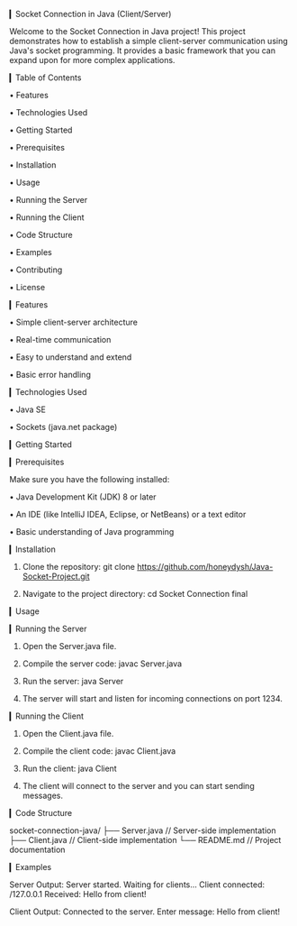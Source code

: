 ▎Socket Connection in Java (Client/Server)

Welcome to the Socket Connection in Java project! This project demonstrates how to establish a simple client-server communication using Java's socket programming. It provides a basic framework that you can expand upon for more complex applications.

▎Table of Contents

• Features

• Technologies Used

• Getting Started

  • Prerequisites

  • Installation

• Usage

  • Running the Server

  • Running the Client

• Code Structure

• Examples

• Contributing

• License

▎Features

• Simple client-server architecture

• Real-time communication

• Easy to understand and extend

• Basic error handling

▎Technologies Used

• Java SE

• Sockets (java.net package)

▎Getting Started

▎Prerequisites

Make sure you have the following installed:

• Java Development Kit (JDK) 8 or later

• An IDE (like IntelliJ IDEA, Eclipse, or NetBeans) or a text editor

• Basic understanding of Java programming

▎Installation

1. Clone the repository:
      git clone https://github.com/honeydysh/Java-Socket-Project.git
   

2. Navigate to the project directory:
      cd Socket Connection final
   

▎Usage

▎Running the Server

1. Open the Server.java file.

2. Compile the server code:
      javac Server.java
   

3. Run the server:
      java Server
   

4. The server will start and listen for incoming connections on port 1234.

▎Running the Client

1. Open the Client.java file.

2. Compile the client code:
      javac Client.java
   

3. Run the client:
      java Client
   

4. The client will connect to the server and you can start sending messages.

▎Code Structure

socket-connection-java/
├── Server.java       // Server-side implementation
├── Client.java       // Client-side implementation
└── README.md         // Project documentation


▎Examples

Server Output:
Server started. Waiting for clients...
Client connected: /127.0.0.1
Received: Hello from client!


Client Output:
Connected to the server.
Enter message: Hello from client!



